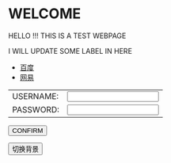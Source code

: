<html>
<head>
<meta charset="utf-8">
<title>Testing Webpage</title>
<h1> WELCOME </h1>
<p>HELLO !!! THIS IS A TEST WEBPAGE</p>
<script type="text/javascript">
var i=0;
function t1(){
var arr=
['url(https://s2.ax1x.com/2020/01/09/lWJnSO.jpg)','url(https://s2.ax1x.com/2020/01/09/lWQDTf.jpg)'];
var bottom = document.getElementById('zhengti');
if(i==arr.length){
i=0;
}
bottom.style.backgroundImage = (arr[i++]);
}
</script>
</head>
<body id="zhengti" background="https://s2.ax1x.com/2020/01/09/lWQDTf.jpg" >
<p>I WILL UPDATE SOME LABEL IN HERE </p>
<ul>
  <li> <a href="https://www.baidu.com/">百度</a> </li>
  <li> <a href="https://www.163.com/">网易</a> </li>
</ul>
<form action="test2.html">
<table>
<tr>
  <td>USERNAME:</td>
  <td><input type="text" name="username"><br></td>
</tr>
<tr>
<td>PASSWORD:</td>
<td><input type="password" name="password"></td>
</tr>
</table>
<p><input type="submit" value="CONFIRM"></p>
</form>
<div id="buttom">
<input type="button" value="切换背景" onclick="t1();"/>
</div>
</body>
</html>
